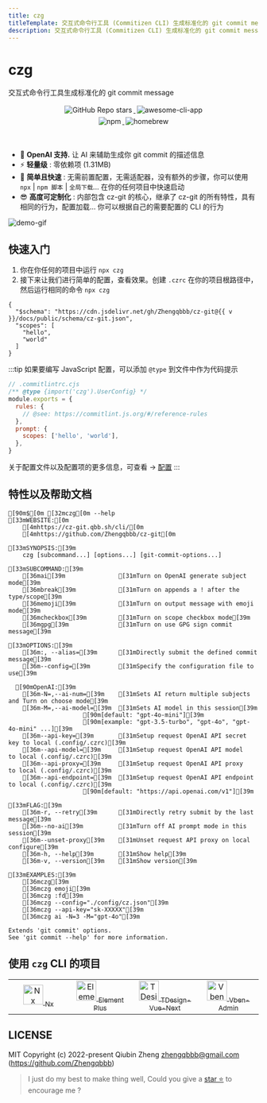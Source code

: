 ```yaml
---
title: czg
titleTemplate: 交互式命令行工具 (Commitizen CLI) 生成标准化的 git commit message
description: 交互式命令行工具 (Commitizen CLI) 生成标准化的 git commit message
---
```


<h1 class="clip">czg</h1>
<p class="description">交互式命令行工具生成标准化的 git commit message</p>

<p align="center">
    <a target="_blank" href="https://github.com/Zhengqbbb/cz-git">
      <img style="display:inline-block;margin:0.2em;" alt="GitHub Repo stars" src="https://img.shields.io/github/stars/zhengqbbb/cz-git?style=social">
    </a>
    <a target="_blank" href="https://github.com/agarrharr/awesome-cli-apps#git">
      <img style="display:inline-block;margin:0.2em;" alt="awesome-cli-app" src="https://cdn.rawgit.com/sindresorhus/awesome/d7305f38d29fed78fa85652e3a63e154dd8e8829/media/badge.svg">
    </a>
    <br>
    <a href="https://www.npmjs.com/package/czg">
        <img style="display:inline-block;margin:0.2em;" alt="npm" src="https://img.shields.io/npm/v/czg?style=flat-square&logo=data:image/svg+xml;base64,PHN2ZyB4bWxucz0iaHR0cDovL3d3dy53My5vcmcvMjAwMC9zdmciIHZpZXdCb3g9IjAgMCA0MCA0MCI+PHBhdGggZD0iTTAgMGg0MHY0MEgwVjB6IiBmaWxsPSIjY2IwMDAwIi8+PHBhdGggZmlsbD0iI2ZmZiIgZD0iTTcgN2gyNnYyNmgtN1YxNGgtNnYxOUg3eiIvPjwvc3ZnPgo=">
    </a>
    <a href="https://formulae.brew.sh/formula/czg">
        <img style="display:inline-block;margin:0.2em;" alt="homebrew" src="https://img.shields.io/homebrew/v/czg?style=flat-square&logo=homebrew&label=homebrew">
    </a>
</p>

<br />

- 🤖 **OpenAI 支持.** 让 AI 来辅助生成你 git commit 的描述信息
- ⚡️ **轻量级** : 零依赖项 (1.31MB)
- 🤗 **简单且快速** : 无需前置配置，无需适配器，没有额外的步骤，你可以使用 `npx` | `npm 脚本` | `全局下载`... 在你的任何项目中快速启动
- 😎 **高度可定制化** : 内部包含 cz-git 的核心，继承了 cz-git 的所有特性，具有相同的行为，配置加载... 你可以根据自己的需要配置的 CLI 的行为

![demo-gif](https://user-images.githubusercontent.com/40693636/175753060-cf4f5e48-100d-430a-93e9-31b17f42802f.gif) <!-- size=720x264 -->

## 快速入门
1. 你在你任何的项目中运行 `npx czg`
2. 接下来让我们进行简单的配置，查看效果。创建 `.czrc` 在你的项目根路径中，然后运行相同的命令 `npx czg`

<script setup>
import { useData } from 'vitepress'

const { site } = useData()
const v = site.value.themeConfig.nav?.[4]?.text.slice(1)
</script>

```json-vue
{
  "$schema": "https://cdn.jsdelivr.net/gh/Zhengqbbb/cz-git@{{ v }}/docs/public/schema/cz-git.json",
  "scopes": [
    "hello",
    "world"
  ]
}
```

:::tip
如果要编写 JavaScript 配置，可以添加 `@type` 到文件中作为代码提示

```js
// .commitlintrc.cjs
/** @type {import('czg').UserConfig} */
module.exports = {
  rules: {
    // @see: https://commitlint.js.org/#/reference-rules
  },
  prompt: {
    scopes: ['hello', 'world'],
  },
}
```

关于配置文件以及配置项的更多信息，可查看 → [配置](/zh/config/)
:::


## 特性以及帮助文档

```ansi
[90m$[0m [32mczg[0m --help
[33mWEBSITE:[0m
    [4mhttps://cz-git.qbb.sh/cli/[0m
    [4mhttps://github.com/Zhengqbbb/cz-git[0m

[33mSYNOPSIS:[39m
    czg [subcommand...] [options...] [git-commit-options...]

[33mSUBCOMMAND:[39m
    [36mai[39m               [31mTurn on OpenAI generate subject mode[39m
    [36mbreak[39m            [31mTurn on appends a ! after the type/scope[39m
    [36memoji[39m            [31mTurn on output message with emoji mode[39m
    [36mcheckbox[39m         [31mTurn on scope checkbox mode[39m
    [36mgpg[39m              [31mTurn on use GPG sign commit message[39m

[33mOPTIONS:[39m
    [36m:, --alias=[39m      [31mDirectly submit the defined commit message[39m
    [36m--config=[39m        [31mSpecify the configuration file to use[39m

  [90mOpenAI:[39m
    [36m-N=,--ai-num=[39m    [31mSets AI return multiple subjects and Turn on choose mode[39m
    [36m-M=,--ai-model=[39m  [31mSets AI model in this session[39m
                     [90m[default: "gpt-4o-mini"][39m
                     [90m[example: "gpt-3.5-turbo", "gpt-4o", "gpt-4o-mini" ...][39m
    [36m--api-key=[39m       [31mSetup request OpenAI API secret key to local (.config/.czrc)[39m
    [36m--api-model=[39m     [31mSetup request OpenAI API model      to local (.config/.czrc)[39m
    [36m--api-proxy=[39m     [31mSetup request OpenAI API proxy      to local (.config/.czrc)[39m
    [36m--api-endpoint=[39m  [31mSetup request OpenAI API endpoint   to local (.config/.czrc)[39m
                     [90m[default: "https://api.openai.com/v1"][39m

[33mFLAG:[39m
    [36m-r, --retry[39m      [31mDirectly retry submit by the last message[39m
    [36m--no-ai[39m          [31mTurn off AI prompt mode in this session[39m
    [36m--unset-proxy[39m    [31mUnset request API proxy on local configure[39m
    [36m-h, --help[39m       [31mShow help[39m
    [36m-v, --version[39m    [31mShow version[39m

[33mEXAMPLES:[39m
    [36mczg[39m
    [36mczg emoji[39m
    [36mczg :fd[39m
    [36mczg --config="./config/cz.json"[39m
    [36mczg --api-key="sk-XXXXX"[39m
    [36mczg ai -N=3 -M="gpt-4o"[39m

Extends 'git commit' options.
See 'git commit --help' for more information.
```

## 使用 `czg` CLI 的项目

<table>
  <tr>
    <td align="center" width="200px">
      <a target="_blank" href="https://github.com/nrwl/nx">
        <img src="https://user-images.githubusercontent.com/40693636/211251507-e45992b8-6e49-44e4-933c-100a68f5ff48.png" alt="Nx logo" width="40">
        <sub>Nx</sub>
      </a>
    </td>
    <td align="center" width="200px">
      <a target="_blank" href="https://github.com/element-plus/element-plus">
        <img src="https://user-images.githubusercontent.com/40693636/172459748-939e3f1b-a694-4c09-b643-e1dce602105c.png" alt="Element Plus logo" width="40">
        <sub>Element Plus</sub>
      </a>
    </td>
    <td align="center" width="200px">
      <a target="_blank" href="https://github.com/Tencent/tdesign-vue-next">
        <img src="https://user-images.githubusercontent.com/40693636/170830562-38e4c998-9af4-4303-9270-4f14e0942b08.png" alt="TDesign-Vue-Next logo" width="40">
        <sub>TDesign-Vue-Next</sub>
      </a>
    </td>
    <td align="center" width="200px">
      <a target="_blank" href="https://github.com/vbenjs/vue-vben-admin">
        <img src="https://user-images.githubusercontent.com/40693636/178189964-931a1fc2-92df-4d04-8d0d-b748fc318c0a.png" alt="Vben-Admin logo" width="40">
        <sub>Vben-Admin</sub>
      </a>
    </td>
  </tr>
</table>

## LICENSE

MIT
Copyright (c) 2022-present Qiubin Zheng <zhengqbbb@gmail.com> (https://github.com/Zhengqbbb)

> I just do my best to make thing well, Could you give a [star ⭐](https://github.com/Zhengqbbb/cz-git) to encourage me ?
